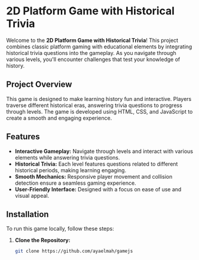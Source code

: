 # 2D Platform Game with Historical Trivia

Welcome to the **2D Platform Game with Historical Trivia**! This project combines classic platform gaming with educational elements by integrating historical trivia questions into the gameplay. As you navigate through various levels, you'll encounter challenges that test your knowledge of history.

## Project Overview

This game is designed to make learning history fun and interactive. Players traverse different historical eras, answering trivia questions to progress through levels. The game is developed using HTML, CSS, and JavaScript to create a smooth and engaging experience.

## Features

- **Interactive Gameplay:** Navigate through levels and interact with various elements while answering trivia questions.
- **Historical Trivia:** Each level features questions related to different historical periods, making learning engaging.
- **Smooth Mechanics:** Responsive player movement and collision detection ensure a seamless gaming experience.
- **User-Friendly Interface:** Designed with a focus on ease of use and visual appeal.

## Installation

To run this game locally, follow these steps:

1. **Clone the Repository:**

   ```bash
   git clone https://github.com/ayaelmah/gamejs
